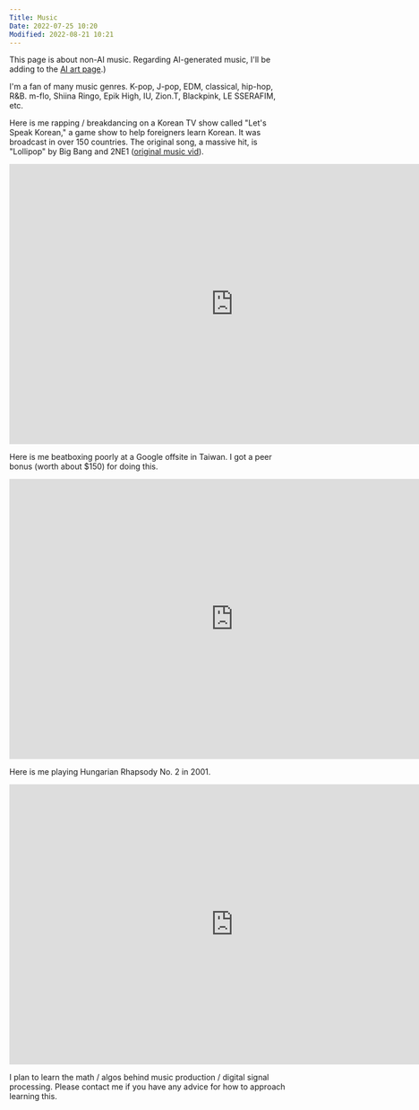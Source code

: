 ```yaml
---
Title: Music
Date: 2022-07-25 10:20
Modified: 2022-08-21 10:21
---
```


This page is about non-AI music. Regarding AI-generated music, I'll be adding to the [AI art page](https://jerrychi.com/pages/ai-art.html).)

I'm a fan of many music genres. K-pop, J-pop, EDM, classical, hip-hop, R&B.  m-flo, Shiina Ringo, Epik High, IU, Zion.T, Blackpink, LE SSERAFIM, etc.

Here is me rapping / breakdancing on a Korean TV show called "Let's Speak Korean," a game show to help foreigners learn Korean. It was broadcast in over 150 countries.
The original song, a massive hit, is "Lollipop" by Big Bang and 2NE1 ([original music vid](https://www.youtube.com/watch?v=zIRW_elc-rY)).

<div class="youtube" align="center">
<iframe width="800" height="500" src="https://www.youtube.com/embed/nhef8KAkGy0" frameborder="0"></iframe>
</div>

Here is me beatboxing poorly at a Google offsite in Taiwan. I got a peer bonus (worth about $150) for doing this.

<div class="youtube" align="center">
<iframe width="800" height="500" src="https://www.youtube.com/embed/U49Iclu2oO8" frameborder="0"></iframe>
</div>

Here is me playing Hungarian Rhapsody No. 2 in 2001.

<div class="youtube" align="center">
<iframe width="800" height="500" src="https://www.youtube.com/embed/hXhO8s8ojVE" frameborder="0"></iframe>
</div>

I plan to learn the math / algos behind music production / digital signal processing. Please contact me if you have any advice for how to approach learning this.
